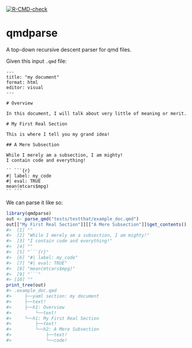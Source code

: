 <!-- badges: start -->
  [![R-CMD-check](https://github.com/thisisnic/qmdparse/actions/workflows/R-CMD-check.yaml/badge.svg)](https://github.com/thisisnic/qmdparse/actions/workflows/R-CMD-check.yaml)
<!-- badges: end -->

# qmdparse

A top-down recursive descent parser for qmd files.

Given this input `.qmd` file:

```
---
title: "my document"
format: html
editor: visual
---

# Overview

In this document, I will talk about very little of meaning or merit.

# My First Real Section

This is where I tell you my grand idea!

## A Mere Subsection

While I merely am a subsection, I am mighty!
I contain code and everything!

`` ```{r}
#| label: my_code
#| eval: TRUE
mean(mtcars$mpg)
`` ```
```

We can parse it like so:

```r
library(qmdparse)
out <- parse_qmd("tests/testthat/example_doc.qmd")
out[["My First Real Section"]][["A Mere Subsection"]]$get_contents()
#>  [1] ""                                            
#>  [2] "While I merely am a subsection, I am mighty!"
#>  [3] "I contain code and everything!"              
#>  [4] ""                                            
#>  [5] "```{r}"                                      
#>  [6] "#| label: my_code"                           
#>  [7] "#| eval: TRUE"                               
#>  [8] "mean(mtcars$mpg)"                            
#>  [9] "```"                                         
#> [10] "" 
print_tree(out)
#> .example_doc.qmd
#>     ├──yaml section: my document
#>     ├──text!
#>     ├──h1: Overview
#>         └──text!
#>     └──h1: My First Real Section
#>         ├──text!
#>         └──h2: A Mere Subsection
#>             ├──text!
#>             └──code!
```

